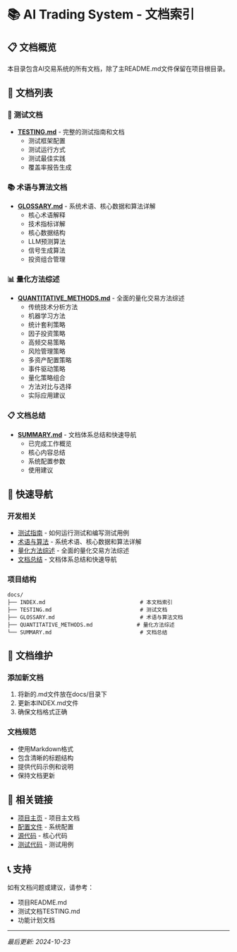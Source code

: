 # 📚 AI Trading System - 文档索引

## 📋 文档概览

本目录包含AI交易系统的所有文档，除了主README.md文件保留在项目根目录。

## 📖 文档列表

### 🧪 测试文档
- **[TESTING.md](TESTING.md)** - 完整的测试指南和文档
  - 测试框架配置
  - 测试运行方式
  - 测试最佳实践
  - 覆盖率报告生成

### 📚 术语与算法文档
- **[GLOSSARY.md](GLOSSARY.md)** - 系统术语、核心数据和算法详解
  - 核心术语解释
  - 技术指标详解
  - 核心数据结构
  - LLM预测算法
  - 信号生成算法
  - 投资组合管理

### 📊 量化方法综述
- **[QUANTITATIVE_METHODS.md](QUANTITATIVE_METHODS.md)** - 全面的量化交易方法综述
  - 传统技术分析方法
  - 机器学习方法
  - 统计套利策略
  - 因子投资策略
  - 高频交易策略
  - 风险管理策略
  - 多资产配置策略
  - 事件驱动策略
  - 量化策略组合
  - 方法对比与选择
  - 实际应用建议

### 📋 文档总结
- **[SUMMARY.md](SUMMARY.md)** - 文档体系总结和快速导航
  - 已完成工作概览
  - 核心内容总结
  - 系统配置参数
  - 使用建议



## 🚀 快速导航

### 开发相关
- [测试指南](TESTING.md) - 如何运行测试和编写测试用例
- [术语与算法](GLOSSARY.md) - 系统术语、核心数据和算法详解
- [量化方法综述](QUANTITATIVE_METHODS.md) - 全面的量化交易方法综述
- [文档总结](SUMMARY.md) - 文档体系总结和快速导航

### 项目结构
```
docs/
├── INDEX.md                              # 本文档索引
├── TESTING.md                            # 测试文档
├── GLOSSARY.md                           # 术语与算法文档
├── QUANTITATIVE_METHODS.md              # 量化方法综述
└── SUMMARY.md                            # 文档总结
```

## 📝 文档维护

### 添加新文档
1. 将新的.md文件放在docs/目录下
2. 更新本INDEX.md文件
3. 确保文档格式正确

### 文档规范
- 使用Markdown格式
- 包含清晰的标题结构
- 提供代码示例和说明
- 保持文档更新

## 🔗 相关链接

- [项目主页](../README.md) - 项目主文档
- [配置文件](../config/) - 系统配置
- [源代码](../src/) - 核心代码
- [测试代码](../tests/) - 测试用例

## 📞 支持

如有文档问题或建议，请参考：
- 项目README.md
- 测试文档TESTING.md
- 功能计划文档

---

*最后更新: 2024-10-23*

